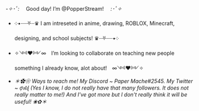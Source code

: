 -*✧･ﾟ:* 　Good day! I’m @PopperStream!　 *:･ﾟ✧*
- ༶•┈┈⛧┈♛  I am intreseted in anime, drawing, ROBLOX, Minecraft, designing, and school subjects!   ♛┈⛧┈┈•༶
- ✧༺♥༻∞　I’m looking to collaborate on teaching new people something I already know, alot about!　∞༺♥༻✧ 
- *＊✿❀  Ways to reach me! My Discord ~ Paper Mache#2545. My Twitter ~ ợฬเɭ (Yes I know, I do not really have that many followers. It does not really matter to me!) And I've got more but I don't really think it will be useful! ❀✿＊*
<!--- 

But anyways! Thank you for checking out my account! I really do hope I ca fulfil my hopes being here! Thank you so very much for your time!
PopperStream/PopperStream is a ✨ special ✨ repository because its `README.md` (this file) appears on your GitHub profile.
You can click the Preview link to take a look at your changes.
--->

